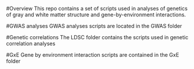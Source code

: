 #Overview
This repo contains a set of scripts used in analyses of genetics of gray and white matter structure and gene-by-environment interactions.

#GWAS analyses
GWAS analyses scripts are located in the GWAS folder

#Genetic correlations
The LDSC folder contains the scripts used in genetic correlation analyses

#GxE
Gene by environment interaction scripts are contained in the GxE folder

